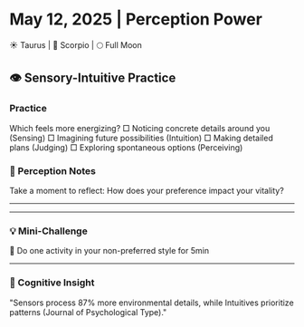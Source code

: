 # May 12, 2025 | Perception Power
☀️ Taurus | 🌙 Scorpio | 🌕 Full Moon

## 👁️ Sensory-Intuitive Practice

### Practice
Which feels more energizing?
□ Noticing concrete details around you (Sensing)
□ Imagining future possibilities (Intuition)
□ Making detailed plans (Judging)
□ Exploring spontaneous options (Perceiving)

### 📝 Perception Notes
Take a moment to reflect:
How does your preference impact your vitality?
_______________________
_______________________

### 💡 Mini-Challenge
🌱 Do one activity in your non-preferred style for 5min
_______________________

### 💫 Cognitive Insight
"Sensors process 87% more environmental details, while Intuitives prioritize patterns (Journal of Psychological Type)." 